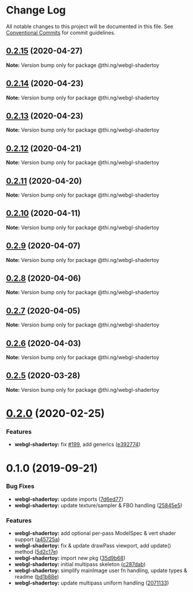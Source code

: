 # Change Log

All notable changes to this project will be documented in this file.
See [Conventional Commits](https://conventionalcommits.org) for commit guidelines.

## [0.2.15](https://github.com/thi-ng/umbrella/compare/@thi.ng/webgl-shadertoy@0.2.14...@thi.ng/webgl-shadertoy@0.2.15) (2020-04-27)

**Note:** Version bump only for package @thi.ng/webgl-shadertoy





## [0.2.14](https://github.com/thi-ng/umbrella/compare/@thi.ng/webgl-shadertoy@0.2.13...@thi.ng/webgl-shadertoy@0.2.14) (2020-04-23)

**Note:** Version bump only for package @thi.ng/webgl-shadertoy





## [0.2.13](https://github.com/thi-ng/umbrella/compare/@thi.ng/webgl-shadertoy@0.2.12...@thi.ng/webgl-shadertoy@0.2.13) (2020-04-23)

**Note:** Version bump only for package @thi.ng/webgl-shadertoy





## [0.2.12](https://github.com/thi-ng/umbrella/compare/@thi.ng/webgl-shadertoy@0.2.11...@thi.ng/webgl-shadertoy@0.2.12) (2020-04-21)

**Note:** Version bump only for package @thi.ng/webgl-shadertoy





## [0.2.11](https://github.com/thi-ng/umbrella/compare/@thi.ng/webgl-shadertoy@0.2.10...@thi.ng/webgl-shadertoy@0.2.11) (2020-04-20)

**Note:** Version bump only for package @thi.ng/webgl-shadertoy





## [0.2.10](https://github.com/thi-ng/umbrella/compare/@thi.ng/webgl-shadertoy@0.2.9...@thi.ng/webgl-shadertoy@0.2.10) (2020-04-11)

**Note:** Version bump only for package @thi.ng/webgl-shadertoy





## [0.2.9](https://github.com/thi-ng/umbrella/compare/@thi.ng/webgl-shadertoy@0.2.8...@thi.ng/webgl-shadertoy@0.2.9) (2020-04-07)

**Note:** Version bump only for package @thi.ng/webgl-shadertoy





## [0.2.8](https://github.com/thi-ng/umbrella/compare/@thi.ng/webgl-shadertoy@0.2.7...@thi.ng/webgl-shadertoy@0.2.8) (2020-04-06)

**Note:** Version bump only for package @thi.ng/webgl-shadertoy





## [0.2.7](https://github.com/thi-ng/umbrella/compare/@thi.ng/webgl-shadertoy@0.2.6...@thi.ng/webgl-shadertoy@0.2.7) (2020-04-05)

**Note:** Version bump only for package @thi.ng/webgl-shadertoy





## [0.2.6](https://github.com/thi-ng/umbrella/compare/@thi.ng/webgl-shadertoy@0.2.5...@thi.ng/webgl-shadertoy@0.2.6) (2020-04-03)

**Note:** Version bump only for package @thi.ng/webgl-shadertoy





## [0.2.5](https://github.com/thi-ng/umbrella/compare/@thi.ng/webgl-shadertoy@0.2.4...@thi.ng/webgl-shadertoy@0.2.5) (2020-03-28)

**Note:** Version bump only for package @thi.ng/webgl-shadertoy





# [0.2.0](https://github.com/thi-ng/umbrella/compare/@thi.ng/webgl-shadertoy@0.1.4...@thi.ng/webgl-shadertoy@0.2.0) (2020-02-25)


### Features

* **webgl-shadertoy:** fix [#199](https://github.com/thi-ng/umbrella/issues/199), add generics ([e392774](https://github.com/thi-ng/umbrella/commit/e392774945e4d29f145dba2fd17f99919b2c5fd5))





# 0.1.0 (2019-09-21)

### Bug Fixes

* **webgl-shadertoy:** update imports ([7d6ed77](https://github.com/thi-ng/umbrella/commit/7d6ed77))
* **webgl-shadertoy:** update texture/sampler & FBO handling ([25845e5](https://github.com/thi-ng/umbrella/commit/25845e5))

### Features

* **webgl-shadertoy:** add optional per-pass ModelSpec & vert shader support ([a45725a](https://github.com/thi-ng/umbrella/commit/a45725a))
* **webgl-shadertoy:** fix & update drawPass viewport, add update() method ([5d2c17e](https://github.com/thi-ng/umbrella/commit/5d2c17e))
* **webgl-shadertoy:** import new pkg ([35d9b68](https://github.com/thi-ng/umbrella/commit/35d9b68))
* **webgl-shadertoy:** initial multipass skeleton ([c287dab](https://github.com/thi-ng/umbrella/commit/c287dab))
* **webgl-shadertoy:** simplify mainImage user fn handling, update types & readme ([bd1b88e](https://github.com/thi-ng/umbrella/commit/bd1b88e))
* **webgl-shadertoy:** update multipass uniform handling ([2071133](https://github.com/thi-ng/umbrella/commit/2071133))
